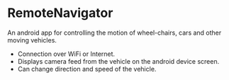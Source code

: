 RemoteNavigator
===============

An android app for controlling the motion of wheel-chairs, cars and other moving vehicles.
* Connection over WiFi or Internet.
* Displays camera feed from the vehicle on the android device screen.
* Can change direction and speed of the vehicle.
